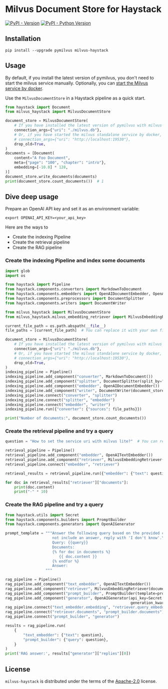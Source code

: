 # Milvus Document Store for Haystack

[![PyPI - Version](https://img.shields.io/pypi/v/milvus-haystack.svg)](https://pypi.org/project/milvus-haystack)
[![PyPI - Python Version](https://img.shields.io/pypi/pyversions/milvus-haystack.svg)](https://pypi.org/project/milvus-haystack)

## Installation

```shell
pip install --upgrade pymilvus milvus-haystack
```

## Usage

By default, if you install the latest version of pymilvus, you don't need to start the milvus service manually.
Optionally, you
can [start the Milvus service by docker](https://milvus.io/docs/install_standalone-docker.md#Start-Milvus).

Use the `MilvusDocumentStore` in a Haystack pipeline as a quick start.

```python
from haystack import Document
from milvus_haystack import MilvusDocumentStore

document_store = MilvusDocumentStore(
    # If you have installed the latest version of pymilvus with milvus lite, you can use a local path as the uri without starting the milvus service.
    connection_args={"uri": "./milvus.db"},
    # Or, if you have started the milvus standalone service by docker, you can use the specified uri to connect to the service.
    # connection_args={"uri": "http://localhost:19530"},
    drop_old=True,
)
documents = [Document(
    content="A Foo Document",
    meta={"page": "100", "chapter": "intro"},
    embedding=[-10.0] * 128,
)]
document_store.write_documents(documents)
print(document_store.count_documents())  # 1
```

## Dive deep usage

Prepare an OpenAI API key and set it as an environment variable:

```shell
export OPENAI_API_KEY=<your_api_key>
```

Here are the ways to

- Create the indexing Pipeline
- Create the retrieval pipeline
- Create the RAG pipeline

### Create the indexing Pipeline and index some documents

```python
import glob
import os

from haystack import Pipeline
from haystack.components.converters import MarkdownToDocument
from haystack.components.embedders import OpenAIDocumentEmbedder, OpenAITextEmbedder
from haystack.components.preprocessors import DocumentSplitter
from haystack.components.writers import DocumentWriter

from milvus_haystack import MilvusDocumentStore
from milvus_haystack.milvus_embedding_retriever import MilvusEmbeddingRetriever

current_file_path = os.path.abspath(__file__)
file_paths = [current_file_path]  # You can replace it with your own file paths.

document_store = MilvusDocumentStore(
    # If you have installed the latest version of pymilvus with milvus lite, you can use a local path as the uri without starting the milvus service.
    connection_args={"uri": "./milvus.db"},
    # Or, if you have started the milvus standalone service by docker, you can use the specified uri to connect to the service.
    # connection_args={"uri": "http://localhost:19530"},
    drop_old=True,
)
indexing_pipeline = Pipeline()
indexing_pipeline.add_component("converter", MarkdownToDocument())
indexing_pipeline.add_component("splitter", DocumentSplitter(split_by="sentence", split_length=2))
indexing_pipeline.add_component("embedder", OpenAIDocumentEmbedder())
indexing_pipeline.add_component("writer", DocumentWriter(document_store))
indexing_pipeline.connect("converter", "splitter")
indexing_pipeline.connect("splitter", "embedder")
indexing_pipeline.connect("embedder", "writer")
indexing_pipeline.run({"converter": {"sources": file_paths}})

print("Number of documents:", document_store.count_documents())
```

### Create the retrieval pipeline and try a query

```python
question = "How to set the service uri with milvus lite?"  # You can replace it with your own question. 

retrieval_pipeline = Pipeline()
retrieval_pipeline.add_component("embedder", OpenAITextEmbedder())
retrieval_pipeline.add_component("retriever", MilvusEmbeddingRetriever(document_store=document_store, top_k=3))
retrieval_pipeline.connect("embedder", "retriever")

retrieval_results = retrieval_pipeline.run({"embedder": {"text": question}})

for doc in retrieval_results["retriever"]["documents"]:
    print(doc.content)
    print("-" * 10)
```

### Create the RAG pipeline and try a query

```python
from haystack.utils import Secret
from haystack.components.builders import PromptBuilder
from haystack.components.generators import OpenAIGenerator

prompt_template = """Answer the following query based on the provided context. If the context does
                     not include an answer, reply with 'I don't know'.\n
                     Query: {{query}}
                     Documents:
                     {% for doc in documents %}
                        {{ doc.content }}
                     {% endfor %}
                     Answer: 
                  """

rag_pipeline = Pipeline()
rag_pipeline.add_component("text_embedder", OpenAITextEmbedder())
rag_pipeline.add_component("retriever", MilvusEmbeddingRetriever(document_store=document_store, top_k=3))
rag_pipeline.add_component("prompt_builder", PromptBuilder(template=prompt_template))
rag_pipeline.add_component("generator", OpenAIGenerator(api_key=Secret.from_token(os.getenv("OPENAI_API_KEY")),
                                                        generation_kwargs={"temperature": 0}))
rag_pipeline.connect("text_embedder.embedding", "retriever.query_embedding")
rag_pipeline.connect("retriever.documents", "prompt_builder.documents")
rag_pipeline.connect("prompt_builder", "generator")

results = rag_pipeline.run(
    {
        "text_embedder": {"text": question},
        "prompt_builder": {"query": question},
    }
)
print('RAG answer:', results["generator"]["replies"][0])

```

## License

`milvus-haystack` is distributed under the terms of the [Apache-2.0](https://spdx.org/licenses/Apache-2.0.html) license.